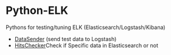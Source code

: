 # Python-ELK
Pythons for testing/tuning ELK (Elasticsearch/Logstash/Kibana)

- [DataSender](https://github.com/KentingChen/Python-ELK/blob/master/DataSender.py) (send test data to Logstash)
- [HitsChecker](https://github.com/KentingChen/Python-ELK/blob/master/HitsChecker.py)Check if Specific data in Elasticsearch or not

